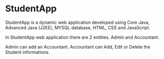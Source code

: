 # StudentApp
StudentApp is a dynamic web application developed using Core Java, Advanced Java (J2EE), MYSQL database, HTML, CSS and JavaScript.

In StudentApp web application there are 2 entities. Admin and Accountant.

Admin can add an Accountant. Accountant can Add, Edit or Delete the Student informations.
